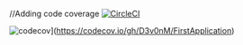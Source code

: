 //Adding code coverage
[![CircleCI](https://circleci.com/gh/D3v0nM/FirstApplication.svg?style=svg)](https://circleci.com/gh/D3v0nM/FirstApplication)

![codecov](https://codecov.io/gh/D3v0nM/FirstApplication/branch/master/graph/badge.svg)](https://codecov.io/gh/D3v0nM/FirstApplication)

